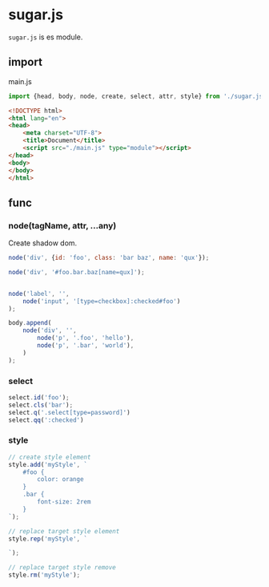 # sugar.js

`sugar.js` is es module.

## import

main.js

```js
import {head, body, node, create, select, attr, style} from './sugar.js';
```

```html
<!DOCTYPE html>
<html lang="en">
<head>
	<meta charset="UTF-8">
	<title>Document</title>
	<script src="./main.js" type="module"></script>
</head>
<body>
</body>
</html>
```

## func

### node(tagName, attr, ...any)

Create shadow dom.

```js
node('div', {id: 'foo', class: 'bar baz', name: 'qux'});

node('div', '#foo.bar.baz[name=qux]');


node('label', '', 
	node('input', '[type=checkbox]:checked#foo')
);
```

```js
body.append(
	node('div', '', 
		node('p', '.foo', 'hello'),
		node('p', '.bar', 'world'),
	)
);
```

### select

```js
select.id('foo');
select.cls('bar');
select.q('.select[type=password]')
select.qq(':checked')
```

### style

```js
// create style element
style.add('myStyle', `
	#foo {
		color: orange
	}
	.bar {
		font-size: 2rem
	}
`);

// replace target style element
style.rep('myStyle', `

`);

// replace target style remove
style.rm('myStyle');
```
